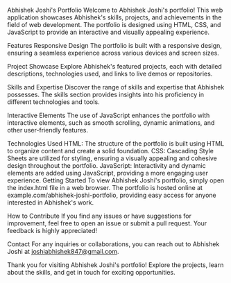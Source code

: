 Abhishek Joshi's Portfolio
Welcome to Abhishek Joshi's portfolio! This web application showcases Abhishek's skills, projects, and achievements in the field of web development. The portfolio is designed using HTML, CSS, and JavaScript to provide an interactive and visually appealing experience.

Features
Responsive Design
The portfolio is built with a responsive design, ensuring a seamless experience across various devices and screen sizes.

Project Showcase
Explore Abhishek's featured projects, each with detailed descriptions, technologies used, and links to live demos or repositories.

Skills and Expertise
Discover the range of skills and expertise that Abhishek possesses. The skills section provides insights into his proficiency in different technologies and tools.

Interactive Elements
The use of JavaScript enhances the portfolio with interactive elements, such as smooth scrolling, dynamic animations, and other user-friendly features.

Technologies Used
HTML: The structure of the portfolio is built using HTML to organize content and create a solid foundation.
CSS: Cascading Style Sheets are utilized for styling, ensuring a visually appealing and cohesive design throughout the portfolio.
JavaScript: Interactivity and dynamic elements are added using JavaScript, providing a more engaging user experience.
Getting Started
To view Abhishek Joshi's portfolio, simply open the index.html file in a web browser. The portfolio is hosted online at example.com/abhishek-joshi-portfolio, providing easy access for anyone interested in Abhishek's work.

How to Contribute
If you find any issues or have suggestions for improvement, feel free to open an issue or submit a pull request. Your feedback is highly appreciated!

Contact
For any inquiries or collaborations, you can reach out to Abhishek Joshi at joshiabhishek847@gmail.com.

Thank you for visiting Abhishek Joshi's portfolio! Explore the projects, learn about the skills, and get in touch for exciting opportunities.
